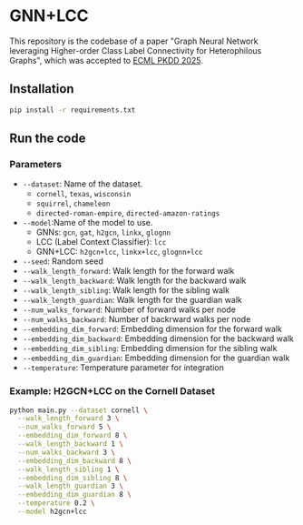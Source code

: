 # GNN+LCC

This repository is the codebase of a paper "Graph Neural Network leveraging Higher-order Class Label Connectivity for Heterophilous Graphs", which was accepted to [ECML PKDD 2025](https://ecmlpkdd.org/2025/).

## Installation

```bash
pip install -r requirements.txt
```

## Run the code

### Parameters

- `--dataset`: Name of the dataset.
    - `cornell`, `texas`, `wisconsin`
    - `squirrel`, `chameleon`
    - `directed-roman-empire`, `directed-amazon-ratings`
- `--model`:Name of the model to use.
    - GNNs: `gcn`, `gat`, `h2gcn`, `linkx`, `glognn`
    - LCC (Label Context Classifier): `lcc`
    - GNN+LCC: `h2gcn+lcc`, `linkx+lcc`, `glognn+lcc`
- `--seed`: Random seed
- `--walk_length_forward`: Walk length for the forward walk
- `--walk_length_backward`: Walk length for the backward walk
- `--walk_length_sibling`: Walk length for the sibling walk
- `--walk_length_guardian`: Walk length for the guardian walk
- `--num_walks_forward`: Number of forward walks per node
- `--num_walks_backward`: Number of backrward walks per node
- `--embedding_dim_forward`: Embedding dimension for the forward walk
- `--embedding_dim_backward`: Embedding dimension for the backward walk
- `--embedding_dim_sibling`: Embedding dimension for the sibling walk
- `--embedding_dim_guardian`: Embedding dimension for the guardian walk
- `--temperature`: Temperature parameter for integration

### Example: H2GCN+LCC on the Cornell Dataset

```bash
python main.py --dataset cornell \
  --walk_length_forward 3 \
  --num_walks_forward 5 \
  --embedding_dim_forward 8 \
  --walk_length_backward 1 \
  --num_walks_backward 3 \
  --embedding_dim_backward 8 \
  --walk_length_sibling 1 \
  --embedding_dim_sibling 8 \
  --walk_length_guardian 3 \
  --embedding_dim_guardian 8 \
  --temperature 0.2 \
  --model h2gcn+lcc
```
